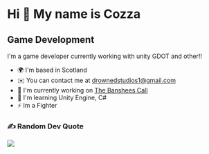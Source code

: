 Hi 👋 My name is Cozza
======================

Game Development
----------------

I'm a game developer currently working with unity GDOT and other!!

* 🌍  I'm based in Scotland
* ✉️  You can contact me at [drownedstudios1@gmail.com](mailto:drownedstudios1@gmail.com)
* 🚀  I'm currently working on [The Banshees Call](http://github.com/Cozza-Dev/The-Banshees-Call)
* 🧠  I'm learning Unity Engine, C#
* ⚡  Im a Fighter


### ✍️ Random Dev Quote
![](https://quotes-github-readme.vercel.app/api?type=horizontal&theme=radical)


